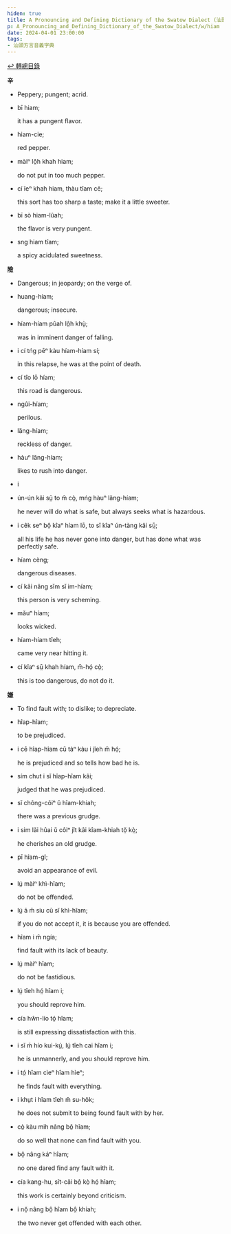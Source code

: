 ```yaml
---
hiden: true
title: A Pronouncing and Defining Dictionary of the Swatow Dialect (汕頭方言音義字典) / hiam
p: A_Pronouncing_and_Defining_Dictionary_of_the_Swatow_Dialect/w/hiam
date: 2024-04-01 23:00:00
tags: 
- 汕頭方言音義字典
---
```


[↩️ 轉總目錄](/A_Pronouncing_and_Defining_Dictionary_of_the_Swatow_Dialect)


**辛**
- Peppery; pungent; acrid.

- bī hiam;

  it has a pungent flavor.

- hiam-cie;

  red pepper.

- màiⁿ lô̤h khah hiam;

  do not put in too much pepper.

- cí īeⁿ khah hiam, thàu tîam cē;

  this sort has too sharp a taste; make it a little sweeter.

- bī sò hiam-lûah;

  the flavor is very pungent.

- sng hiam tîam;

  a spicy acidulated sweetness.

**險**
- Dangerous; in jeopardy; on the verge of.

- huang-híam;

  dangerous; insecure.

- híam-híam pûah lô̤h khṳ̀;

  was in imminent danger of falling.

- i cí tńg pēⁿ kàu híam-híam sí;

  in this relapse, he was at the point of death.

- cí tîo lō híam;

  this road is dangerous.

- ngûi-híam;

  perilous.

- lăng-híam;

  reckless of danger.

- hàuⁿ lăng-híam;

  likes to rush into danger.

- i 

- ún-ún kâi sṳ̄ to m̄ cò̤, mńg hàuⁿ lăng-híam;

  he never will do what is safe, but always seeks what is hazardous.

- i cêk seⁿ bô̤ kîaⁿ híam lō, to sĭ kîaⁿ ún-tàng kâi sṳ̄;

  all his life he has never gone into danger, but has done what was perfectly safe.

- híam cèng;

  dangerous diseases.

- cí kâi nâng sĭm sĭ im-híam;

  this person is very scheming.

- măuⁿ híam;

  looks wicked.

- híam-híam tîeh;

  came very near hitting it.

- cí kĭaⁿ sṳ̄ khah híam, m̄-hó̤ cò̤;

  this is too dangerous, do not do it.

**嫌**
- To find fault with; to dislike; to depreciate.

- hîap-hîam;

  to be prejudiced.

- i cē hîap-hîam cū tàⁿ kàu i jîeh m̄ hó̤;

  he is prejudiced and so tells how bad he is.

- sím chut i sĭ hîap-hîam kâi;

  judged that he was prejudiced.

- sĭ chông-côiⁿ ŭ hîam-khiah;

  there was a previous grudge.

- i sim lăi hûai ŭ côiⁿ jît kâi kîam-khiah tŏ̤ kò̤;

  he cherishes an old grudge.

- pī hîam-gî;

  avoid an appearance of evil.

- lṳ́ màiⁿ khì-hîam;

  do not be offended.

- lṳ́ ā m̄ siu cū sĭ khì-hîam;

  if you do not accept it, it is because you are offended.

- hîam i m̄ ngía;

  find fault with its lack of beauty.

- lṳ́ màiⁿ hîam;

  do not be fastidious.

- lṳ́ tîeh hó̤ hîam i;

  you should reprove him.

- cía hŵn-lío tó̤ hîam;

  is still expressing dissatisfaction with this.

- i sĭ m̄ hío kui-kṳ́, lṳ́ tîeh cai hîam i;

  he is unmannerly, and you should reprove him.

- i tó̤ hîam cìeⁿ hîam hìeⁿ;

  he finds fault with everything.

- i khṳt i hîam tîeh m̄ su-hôk;

  he does not submit to being found fault with by her.

- cò̤ kàu mih nâng bô̤ hîam;

  do so well that none can find fault with you.

- bô̤ nâng káⁿ hîam;

  no one dared find any fault with it.

- cía kang-hu, sît-căi bô̤ kò̤ hó̤ hîam;

  this work is certainly beyond criticism.

- i nŏ̤ nâng bô̤ hîam bô̤ khiah;

  the two never get offended with each other.